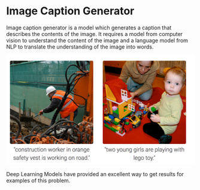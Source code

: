 # Image Caption Generator

Image caption generator is a model which generates a caption that describes the contents of the image. It requires a model from computer vision to understand the content of the image and a language model from NLP to translate the understanding of the image into words.


![](Images/caption.png?raw=true)

Deep Learning Models have provided an excellent way to get results for examples of this problem.